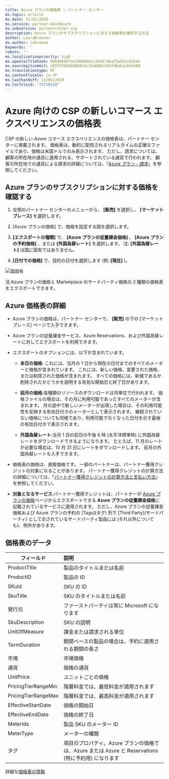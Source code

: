 ```yaml
---
title: Azure プランの価格表 | パートナー センター
ms.topic: article
ms.date: 11/01/2019
ms.service: partner-dashboard
ms.subservice: partnercenter-csp
description: Azure プランのサブスクリプションに対する価格表を確認する方法
author: LauraBrenner
ms.author: labrenne
Keywords: ''
robots: ''
ms.localizationpriority: high
ms.openlocfilehash: 00649bb67de199409e1c36457dbaf5a915c8354c
ms.sourcegitcommit: e55fd7b82b90683ac34ab60c284fd6abacbde568
ms.translationtype: HT
ms.contentlocale: ja-JP
ms.lasthandoff: 11/06/2019
ms.locfileid: "73710134"
---
```

# <a name="price-list-for-the-new-commerce-experience-in-csp-for-azure"></a>Azure 向けの CSP の新しいコマース エクスペリエンスの価格表 

CSP の新しい Azure コマース エクスペリエンスの価格表は、パートナー センターに掲載されます。 価格表は、動的に配信されるリアルタイムの正確なファイルであり、価格は米国ドルでのみ表示されます。 ただし、請求については、顧客の所在地の通貨に適用される、サポートされている通貨で行われます。 顧客の所在地での通貨による請求の詳細については、「[Azure プラン - 請求](azure-plan-billing.md)」を参照してください。

## <a name="see-pricing-for-subscriptions-under-the-azure-plan-pricing"></a>Azure プランのサブスクリプションに対する価格を確認する

1. 左側のパートナー センターのメニューから、 **[販売]** を選択し、 **[マーケットプレース]** を選択します。

2. [Azure プランの価格] で、価格を設定する国を選択します。

3. **[エクスポートの種類]** で、 **[Azure プランの従量課金価格]** 、 **[Azure プランの予約価格]** 、または **[外国為替レート]** を選択します。 注: **[外国為替レート]** は国に固有ではありません。

3. **[日付での価格]** で、目的の日付を選択します (例: **[現在]** )。 


![国固有](images/azure/pricingnew.png)

注:Azure プランの価格と Marketplace のサードパーティ価格の 2 種類の価格表をエクスポートできます。 

## <a name="azure-price-list-specifics"></a>Azure 価格表の詳細

- Azure プランの価格は、パートナー センターで、 **[販売]** の下の [マーケットプレース] ページで入手できます。

- Azure プランの従量課金サービス、Azure Reservations、および外国為替レートに対してエクスポートを利用できます。

- エクスポートのオプションには、以下が含まれています。

    - **本日の価格**: これには、当月の 1 日から現在の日付までのすべてのメーターと価格が含まれています。 これには、新しい価格、変更された価格、または削除された価格が含まれます。 すべての価格には、新規であるか削除されたかどうかを説明する有効な開始日と終了日があります。

    - **前月の価格**:各種類のリソースのダウンロードは月単位で行われます。 価格ファイルの場合は、その月に利用可能であったすべてのメーターが含まれます。 月の途中で新しいメーターが出現した場合は、その利用可能性を反映する有効日付きのメーターとして表示されます。 継続されていない価格についても同様であり、利用可能でなくなった日付を示す最後の有効日付きで表示されます。

    - **外国為替レート**:当月 1 日の前日の午後 6 時 (太平洋標準時) に外国為替レートをダウンロードできるようになります。 たとえば、11 月のレートが必要な場合は、10 月 31 日にレートをダウンロードします。 前月の外国為替レートも入手できます。

- 価格表の価格は、直販価格です。 一部のパートナーは、パートナー獲得クレジットの対象になることがあります。 パートナー獲得クレジットの計算方法の詳細については、「[パートナー獲得クレジットの計算方法と支払い方法](partner-earned-credit-explanation.md)」を参照してください。

- **対象となるサービス**:パートナー獲得クレジットは、パートナーが [Azure プランの価格](https://partner.microsoft.com/commerce/sales)ページからエクスポートできる **Azure プランの従量課金価格**に記載されているサービスに適用されます。 ただし、Azure プランの従量課金価格および Azure プランの予約の [Tags]\(タグ\) 列で [Third Party]\(サードパーティ\) として示されているサードパーティ製品には (それ以外についても)、例外があります。

## <a name="price-list-data"></a>価格表のデータ

|**フィールド**   |**説明**   |
|--------------------------|:---------------------------|
|ProductTitle  |製品のタイトルまたは名前|
|ProductID   |製品の ID|
|SKuId|SKU の ID|
|SkuTitle|SKU のタイトルまたは名前|
|発行元|ファーストパーティは常に Microsoft になります|
|SkuDescription|SKU の説明|
|UnitOfMeasure|課金または請求される単位|
|TermDuration|期間ベースの製品の場合は、予約に適用される期間の長さ|
|市場|市場価格|
|通貨|価格の通貨|
|UnitPrice|ユニットごとの価格|
|PricingTierRangeMin|階層料金では、最低料金が適用されます|
|PricingTierRangeMax|階層料金では、最高料金が適用されます|
|EffectiveStartDate|価格の開始日|
|EffectiveEndDate|価格の終了日|
|MeterIds|製品 SKU のメーター ID|
|MeterType|メーターの種類|
|タグ|項目のプロパティ。Azure プランの価格では、Azure または Azure と Reservations (特に予約用) になります|

詳細な[価格表の情報](https://partner.microsoft.com/commerce/sales?type=Any&category=Any)  
